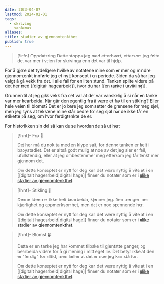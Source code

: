 ```yaml
---
date: 2023-04-07
lastmod: 2024-02-01
tags:
  - skriving
  - tankemat
aliases: 
title: stadier av gjennomtenkthet
publish: true
---
```


> [!info] Oppdatering
> Dette stoppa jeg med etterhvert, ettersom jeg følte det var mer i veien for skrivinga enn det var til hjelp.

For å gjøre det tydeligere hvilke av notatene mine som er mer og mindre gjennomtenkt innførte jeg et nytt konsept i en periode. Siden da så har jeg valgt å gå vekk fra det. I alle fall for en liten stund. Tanken spilte videre på det her med [[digitalt hagearbeid]], hvor du har [[en tanke i utvikling]].

Grunnen til at jeg gikk vekk fra det var at det var vanskelig å si når en tanke var mer bearbeida. Når går den egentlig fra å være et frø til en stikling? Eller hele veien til blomst? Det er jo bare jeg som setter de grensene for meg sjøl, men jeg syns at tekstene mine står bedre for seg sjøl når de ikke får en etikette på seg, om hvor ferdigtenkte de er.

For historikken sin del så kan du se hvordan de så ut her:

> [!hint]- Frø  🌱
>
> Det her må du nok ta med en klype salt, for denne tanken er helt i babystadiet. Det er altså godt mulig at noe av det jeg sier er feil, ufullstendig, eller at jeg ombestemmer meg ettersom jeg får tenkt mer gjennom det.
> 
> Om dette konseptet er nytt for deg kan det være nyttig å vite at i en [[digitalt hagearbeid|digital hage]] finner du notater som er i [ulike stadier av gjennomtenkthet](stadier%20av%20gjennomtenkthet.md).

> [!hint]- Stikling 🌿
>
> Denne ideen er ikke helt bearbeida, kjenner jeg. Den trenger mer kjærlighet og oppmerksomhet, men det er noe spennende her.
>
> Om dette konseptet er nytt for deg kan det være nyttig å vite at i en [[digitalt hagearbeid|digital hage]] finner du notater som er i [ulike stadier av gjennomtenkthet](stadier%20av%20gjennomtenkthet.md).

> [!hint]- Blomst 🪴
>
> Detta er en tanke jeg har kommet tilbake til gjentatte ganger, og bearbeida videre for å gi mening i mitt eget liv. Det betyr ikke at den er "ferdig" for alltid, men heller at det er noe jeg kan stå for.
> 
> Om dette konseptet er nytt for deg kan det være nyttig å vite at i en [[digitalt hagearbeid|digital hage]] finner du notater som er i [ulike stadier av gjennomtenkthet](stadier%20av%20gjennomtenkthet.md).
